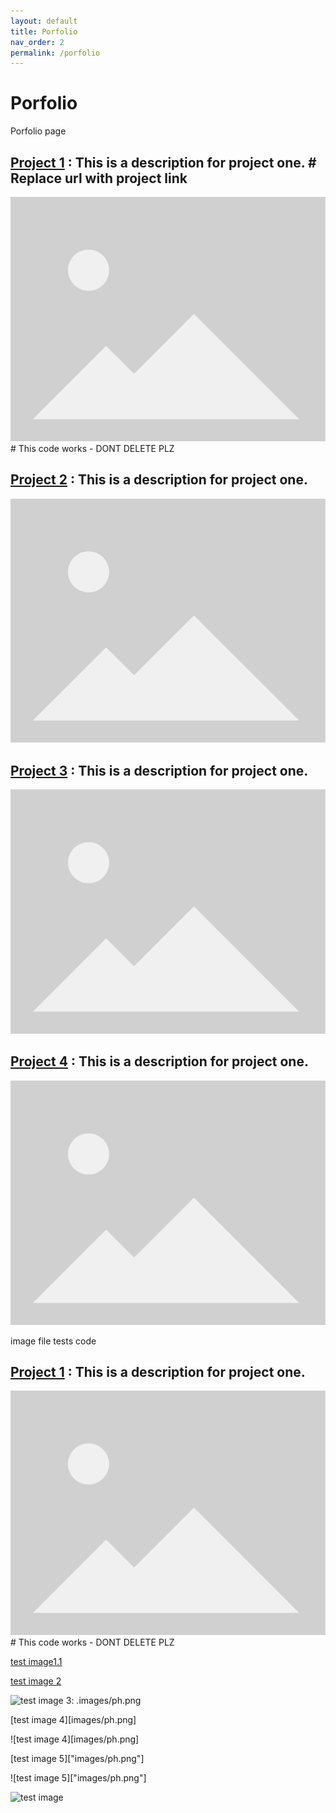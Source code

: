 ```yaml
---
layout: default
title: Porfolio  
nav_order: 2
permalink: /porfolio
---
```


# Porfolio 

Porfolio page 

## [Project 1](https://joebd.github.io/websitedraft) : This is a description for project one. # Replace url with project link 
![test image](images/ph.png) # This code works - DONT DELETE PLZ 


## [Project 2](https://joebd.github.io/websitedraft) : This is a description for project one. 
![test image](images/ph.png)


## [Project 3](https://joebd.github.io/websitedraft) : This is a description for project one. 
![test image](images/ph.png)


## [Project 4](https://joebd.github.io/websitedraft) : This is a description for project one. 
![test image](images/ph.png) 









image file tests code 

## [Project 1](https://joebd.github.io/websitedraft) : This is a description for project one. 

![test image](images/ph.png) # This code works - DONT DELETE PLZ 

[test image1.1](images/ph.png)


[test image 2]("image/ph.png")


[test image 3]: .images/ph.png


![test image 3]: .images/ph.png


[test image 4][images/ph.png]


![test image 4][images/ph.png]


[test image 5]["images/ph.png"]


![test image 5]["images/ph.png"]


![test image](ph.png)









